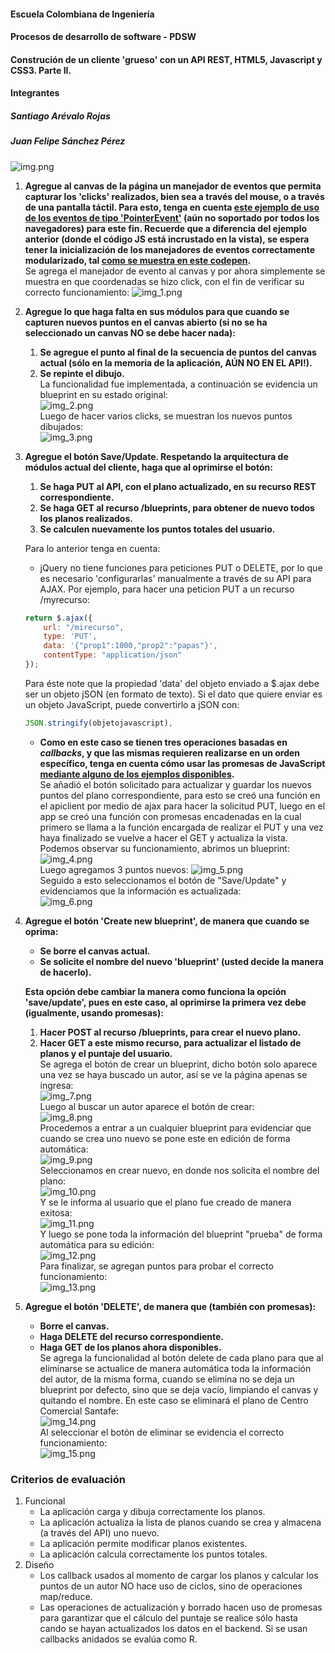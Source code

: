 #### Escuela Colombiana de Ingeniería
#### Procesos de desarrollo de software - PDSW
#### Construción de un cliente 'grueso' con un API REST, HTML5, Javascript y CSS3. Parte II.

#### Integrantes
##### Santiago Arévalo Rojas
##### Juan Felipe Sánchez Pérez

![img.png](img.png)

1. __Agregue al canvas de la página un manejador de eventos que permita capturar los 'clicks' realizados, bien sea a través del mouse, o a través de una pantalla táctil. Para esto, tenga en cuenta [este ejemplo de uso de los eventos de tipo 'PointerEvent'](https://mobiforge.com/design-development/html5-pointer-events-api-combining-touch-mouse-and-pen) (aún no soportado por todos los navegadores) para este fin. Recuerde que a diferencia del ejemplo anterior (donde el código JS está incrustado en la vista), se espera tener la inicialización de los manejadores de eventos correctamente modularizado, tal [como se muestra en este codepen](https://codepen.io/hcadavid/pen/BwWbrw).__  
   Se agrega el manejador de evento al canvas y por ahora simplemente se muestra en que coordenadas se hizo click, con el fin de verificar su correcto funcionamiento:
   ![img_1.png](img_1.png)


2. __Agregue lo que haga falta en sus módulos para que cuando se capturen nuevos puntos en el canvas abierto (si no se ha seleccionado un canvas NO se debe hacer nada):__
    1. __Se agregue el punto al final de la secuencia de puntos del canvas actual (sólo en la memoria de la aplicación, AÚN NO EN EL API!).__
    2. __Se repinte el dibujo.__  
   La funcionalidad fue implementada, a continuación se evidencia un blueprint en su estado original:  
   ![img_2.png](img_2.png)  
   Luego de hacer varios clicks, se muestran los nuevos puntos dibujados:  
   ![img_3.png](img_3.png)  

3. __Agregue el botón Save/Update. Respetando la arquitectura de módulos actual del cliente, haga que al oprimirse el botón:__
    1. __Se haga PUT al API, con el plano actualizado, en su recurso REST correspondiente.__
    2. __Se haga GET al recurso /blueprints, para obtener de nuevo todos los planos realizados.__
    3. __Se calculen nuevamente los puntos totales del usuario.__

   Para lo anterior tenga en cuenta:

    * jQuery no tiene funciones para peticiones PUT o DELETE, por lo que es necesario 'configurarlas' manualmente a través de su API para AJAX. Por ejemplo, para hacer una peticion PUT a un recurso /myrecurso:

   ```javascript
   return $.ajax({
       url: "/mirecurso",
       type: 'PUT',
       data: '{"prop1":1000,"prop2":"papas"}',
       contentType: "application/json"
   });
   
   ```
   Para éste note que la propiedad 'data' del objeto enviado a $.ajax debe ser un objeto jSON (en formato de texto). Si el dato que quiere enviar es un objeto JavaScript, puede convertirlo a jSON con:

   ```javascript
   JSON.stringify(objetojavascript),
   ```
    * __Como en este caso se tienen tres operaciones basadas en _callbacks_, y que las mismas requieren realizarse en un orden específico, tenga en cuenta cómo usar las promesas de JavaScript [mediante alguno de los ejemplos disponibles](http://codepen.io/hcadavid/pen/jrwdgK).__  
   Se añadió el botón solicitado para actualizar y guardar los nuevos puntos del plano correspondiente, para esto se creó una función en el apiclient por medio de ajax para hacer la solicitud PUT, luego en el app se creó una función con promesas encadenadas en la cual primero se llama a la función encargada de realizar el PUT y una vez haya finalizado se vuelve a hacer el GET y actualiza la vista. Podemos observar su funcionamiento, abrimos un blueprint:  
   ![img_4.png](img_4.png)  
   Luego agregamos 3 puntos nuevos:
   ![img_5.png](img_5.png)  
   Seguido a esto seleccionamos el botón de "Save/Update" y evidenciamos que la información es actualizada:  
   ![img_6.png](img_6.png)  

4. __Agregue el botón 'Create new blueprint', de manera que cuando se oprima:__
    * __Se borre el canvas actual.__
    * __Se solicite el nombre del nuevo 'blueprint' (usted decide la manera de hacerlo).__

   __Esta opción debe cambiar la manera como funciona la opción 'save/update', pues en este caso, al oprimirse la primera vez debe (igualmente, usando promesas):__

    1. __Hacer POST al recurso /blueprints, para crear el nuevo plano.__
    2. __Hacer GET a este mismo recurso, para actualizar el listado de planos y el puntaje del usuario.__  
   Se agrega el botón de crear un blueprint, dicho botón solo aparece una vez se haya buscado un autor, así se ve la página apenas se ingresa:  
   ![img_7.png](img_7.png)  
   Luego al buscar un autor aparece el botón de crear:  
   ![img_8.png](img_8.png)  
   Procedemos a entrar a un cualquier blueprint para evidenciar que cuando se crea uno nuevo se pone este en edición de forma automática:  
   ![img_9.png](img_9.png)  
   Seleccionamos en crear nuevo, en donde nos solicita el nombre del plano:  
   ![img_10.png](img_10.png)  
   Y se le informa al usuario que el plano fue creado de manera exitosa:  
   ![img_11.png](img_11.png)  
   Y luego se pone toda la información del blueprint "prueba" de forma automática para su edición:  
   ![img_12.png](img_12.png)  
   Para finalizar, se agregan puntos para probar el correcto funcionamiento:  
   ![img_13.png](img_13.png)  
   

5. __Agregue el botón 'DELETE', de manera que (también con promesas):__
    * __Borre el canvas.__
    * __Haga DELETE del recurso correspondiente.__
    * __Haga GET de los planos ahora disponibles.__  
   Se agrega la funcionalidad al botón delete de cada plano para que al eliminarse se actualice de manera automática toda la información del autor, de la misma forma, cuando se elimina no se deja un blueprint por defecto, sino que se deja vacío, limpiando el canvas y quitando el nombre. En este caso se eliminará el plano de Centro Comercial Santafe:  
   ![img_14.png](img_14.png)  
   Al seleccionar el botón de eliminar se evidencia el correcto funcionamiento:  
   ![img_15.png](img_15.png)  
   

### Criterios de evaluación

1. Funcional
    * La aplicación carga y dibuja correctamente los planos.
    * La aplicación actualiza la lista de planos cuando se crea y almacena (a través del API) uno nuevo.
    * La aplicación permite modificar planos existentes.
    * La aplicación calcula correctamente los puntos totales.
2. Diseño
    * Los callback usados al momento de cargar los planos y calcular los puntos de un autor NO hace uso de ciclos, sino de operaciones map/reduce.
    * Las operaciones de actualización y borrado hacen uso de promesas para garantizar que el cálculo del puntaje se realice sólo hasta cando se hayan actualizados los datos en el backend. Si se usan callbacks anidados se evalúa como R.
	